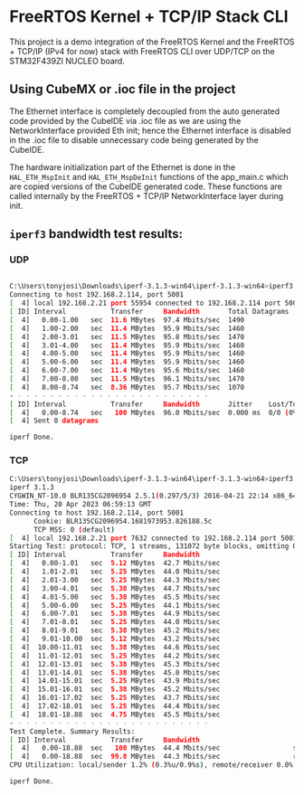 # FreeRTOS Kernel + TCP/IP Stack CLI 

This project is a demo integration of the FreeRTOS Kernel and the FreeRTOS + TCP/IP (IPv4 for now) stack with FreeRTOS CLI over UDP/TCP on the STM32F439ZI NUCLEO board.

## Using CubeMX or .ioc file in the project

The Ethernet interface is completely decoupled from the auto generated code provided by the CubeIDE via .ioc file as we are using the NetworkInterface provided Eth init; hence the Ethernet interface is disabled in the .ioc file to disable unnecessary code being generated by the CubeIDE.

The hardware initialization part of the Ethernet is done in the `HAL_ETH_MspInit` and `HAL_ETH_MspDeInit` functions of the app_main.c which are copied versions of the CubeIDE generated code. These functions are called internally by the FreeRTOS + TCP/IP NetworkInterface layer during init.


## `iperf3` bandwidth test results:

### UDP

``` sh

C:\Users\tonyjosi\Downloads\iperf-3.1.3-win64\iperf-3.1.3-win64>iperf3.exe -c 192.168.2.114 --port 5001 --udp --bandwidth 0 --set-mss 1460 --bytes 100M
Connecting to host 192.168.2.114, port 5001
[  4] local 192.168.2.21 port 55954 connected to 192.168.2.114 port 5001
[ ID] Interval           Transfer     Bandwidth       Total Datagrams
[  4]   0.00-1.00   sec  11.6 MBytes  97.4 Mbits/sec  1490
[  4]   1.00-2.00   sec  11.4 MBytes  95.9 Mbits/sec  1460
[  4]   2.00-3.01   sec  11.5 MBytes  95.8 Mbits/sec  1470
[  4]   3.01-4.00   sec  11.4 MBytes  95.9 Mbits/sec  1460
[  4]   4.00-5.00   sec  11.4 MBytes  95.9 Mbits/sec  1460
[  4]   5.00-6.00   sec  11.4 MBytes  95.9 Mbits/sec  1460
[  4]   6.00-7.00   sec  11.4 MBytes  95.6 Mbits/sec  1460
[  4]   7.00-8.00   sec  11.5 MBytes  96.1 Mbits/sec  1470
[  4]   8.00-8.74   sec  8.36 MBytes  95.7 Mbits/sec  1070
- - - - - - - - - - - - - - - - - - - - - - - - -
[ ID] Interval           Transfer     Bandwidth       Jitter    Lost/Total Datagrams
[  4]   0.00-8.74   sec   100 MBytes  96.0 Mbits/sec  0.000 ms  0/0 (0%)
[  4] Sent 0 datagrams

iperf Done.

```

### TCP

``` sh
C:\Users\tonyjosi\Downloads\iperf-3.1.3-win64\iperf-3.1.3-win64>iperf3.exe -c 192.168.2.114 --port 5001 --bytes 100M -V
iperf 3.1.3
CYGWIN_NT-10.0 BLR135CG2096954 2.5.1(0.297/5/3) 2016-04-21 22:14 x86_64
Time: Thu, 20 Apr 2023 06:59:13 GMT
Connecting to host 192.168.2.114, port 5001
      Cookie: BLR135CG2096954.1681973953.826188.5c
      TCP MSS: 0 (default)
[  4] local 192.168.2.21 port 7632 connected to 192.168.2.114 port 5001
Starting Test: protocol: TCP, 1 streams, 131072 byte blocks, omitting 0 seconds, 104857600 bytes to send
[ ID] Interval           Transfer     Bandwidth
[  4]   0.00-1.01   sec  5.12 MBytes  42.7 Mbits/sec
[  4]   1.01-2.01   sec  5.25 MBytes  44.0 Mbits/sec
[  4]   2.01-3.00   sec  5.25 MBytes  44.3 Mbits/sec
[  4]   3.00-4.01   sec  5.38 MBytes  44.7 Mbits/sec
[  4]   4.01-5.00   sec  5.38 MBytes  45.5 Mbits/sec
[  4]   5.00-6.00   sec  5.25 MBytes  44.1 Mbits/sec
[  4]   6.00-7.01   sec  5.38 MBytes  44.9 Mbits/sec
[  4]   7.01-8.01   sec  5.25 MBytes  44.0 Mbits/sec
[  4]   8.01-9.01   sec  5.38 MBytes  45.2 Mbits/sec
[  4]   9.01-10.00  sec  5.12 MBytes  43.2 Mbits/sec
[  4]  10.00-11.01  sec  5.38 MBytes  44.6 Mbits/sec
[  4]  11.01-12.01  sec  5.25 MBytes  44.2 Mbits/sec
[  4]  12.01-13.01  sec  5.38 MBytes  45.3 Mbits/sec
[  4]  13.01-14.01  sec  5.38 MBytes  45.0 Mbits/sec
[  4]  14.01-15.01  sec  5.25 MBytes  43.9 Mbits/sec
[  4]  15.01-16.01  sec  5.38 MBytes  45.2 Mbits/sec
[  4]  16.01-17.02  sec  5.25 MBytes  43.7 Mbits/sec
[  4]  17.02-18.01  sec  5.25 MBytes  44.4 Mbits/sec
[  4]  18.01-18.88  sec  4.75 MBytes  45.5 Mbits/sec
- - - - - - - - - - - - - - - - - - - - - - - - -
Test Complete. Summary Results:
[ ID] Interval           Transfer     Bandwidth
[  4]   0.00-18.88  sec   100 MBytes  44.4 Mbits/sec                  sender
[  4]   0.00-18.88  sec  99.8 MBytes  44.3 Mbits/sec                  receiver
CPU Utilization: local/sender 1.2% (0.3%u/0.9%s), remote/receiver 0.0% (0.0%u/0.0%s)

iperf Done.
```